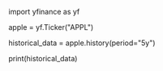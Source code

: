 import yfinance as yf

apple = yf.Ticker("APPL")

historical_data = apple.history(period="5y")

print(historical_data)
